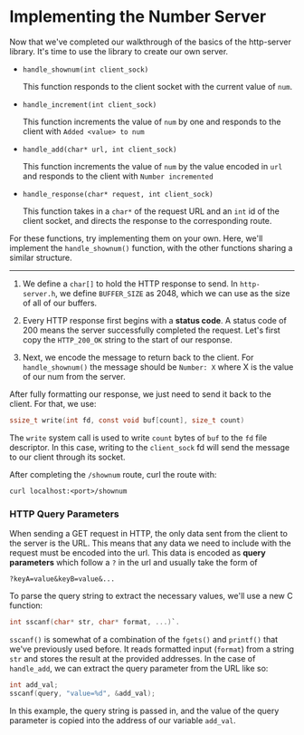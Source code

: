 # Implementing the Number Server

Now that we've completed our walkthrough of the basics of the http-server library. It's time to use the library to create our own server. 


- `handle_shownum(int client_sock)`

    This function responds to the client socket with the current value of `num`.

- `handle_increment(int client_sock)`

    This function increments the value of `num` by one and responds to the client with `Added <value> to num`


- `handle_add(char* url, int client_sock)`

    This function increments the value of `num` by the value encoded in `url` and responds to the client with `Number incremented`

- `handle_response(char* request, int client_sock)`

    This function takes in a `char*` of the request URL and an `int` id of the client socket, and directs the response to the corresponding route.


For these functions, try implementing them on your own. Here, we'll implement the `handle_shownum()` function, with the other functions sharing a similar structure.

---
1. We define a `char[]` to hold the HTTP response to send. In `http-server.h`, we define `BUFFER_SIZE` as 2048, which we can use as the size of all of our buffers.

2. Every HTTP response first begins with a **status code**. A status code of 200 means the server successfully completed the request. Let's first copy the `HTTP_200_OK` string to the start of our response.

3. Next, we encode the message to return back to the client. For `handle_shownum()` the message should be `Number: X` where X is the value of our num from the server.

After fully formatting our response, we just need to send it back to the client. For that, we use:
```c
ssize_t write(int fd, const void buf[count], size_t count)
```

The `write` system call is used to write `count` bytes of `buf` to the `fd` file descriptor. In this case, writing to the `client_sock` fd will send the message to our client through its socket.

After completing the `/shownum` route, curl the route with:

```
curl localhost:<port>/shownum
```



### HTTP Query Parameters

When sending a GET request in HTTP, the only data sent from the client to the server is the URL. This means that any data we need to include with the request must be encoded into the url.
This data is encoded as **query parameters** which follow a `?` in the url and usually take the form of
```
?keyA=value&keyB=value&...
```
To parse the query string to extract the necessary values, we'll use a new C function:
```c
int sscanf(char* str, char* format, ...)`.
```

`sscanf()` is somewhat of a combination of the `fgets()` and `printf()` that we've previously used before. It reads formatted input (`format`) from a string `str` and stores the result at the provided addresses.
In the case of `handle_add`, we can extract the query parameter from the URL like so:
```c
int add_val;
sscanf(query, "value=%d", &add_val); 
```

In this example, the query string is passed in, and the value of the query parameter is copied into the address of our variable `add_val`.
